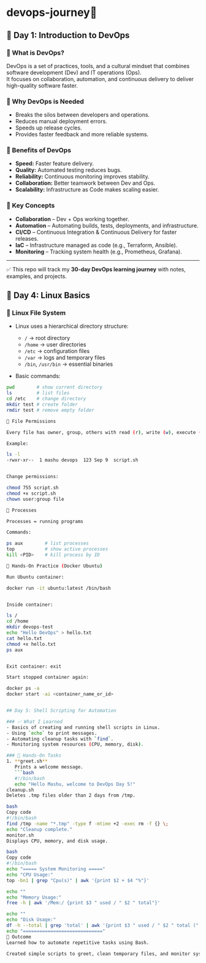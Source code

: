 # devops-journey🚀

## 📌 Day 1: Introduction to DevOps

### 🔹 What is DevOps?
DevOps is a set of practices, tools, and a cultural mindset that combines software development (Dev) and IT operations (Ops).  
It focuses on collaboration, automation, and continuous delivery to deliver high-quality software faster.

### 🔹 Why DevOps is Needed
- Breaks the silos between developers and operations.
- Reduces manual deployment errors.
- Speeds up release cycles.
- Provides faster feedback and more reliable systems.

### 🔹 Benefits of DevOps
- **Speed:** Faster feature delivery.
- **Quality:** Automated testing reduces bugs.
- **Reliability:** Continuous monitoring improves stability.
- **Collaboration:** Better teamwork between Dev and Ops.
- **Scalability:** Infrastructure as Code makes scaling easier.

### 🔹 Key Concepts
- **Collaboration** – Dev + Ops working together.
- **Automation** – Automating builds, tests, deployments, and infrastructure.
- **CI/CD** – Continuous Integration & Continuous Delivery for faster releases.
- **IaC** – Infrastructure managed as code (e.g., Terraform, Ansible).
- **Monitoring** – Tracking system health (e.g., Prometheus, Grafana).

---

✅ This repo will track my **30-day DevOps learning journey** with notes, examples, and projects.

## 📌 Day 4: Linux Basics

### 🔹 Linux File System
- Linux uses a hierarchical directory structure:
  - `/` → root directory  
  - `/home` → user directories  
  - `/etc` → configuration files  
  - `/var` → logs and temporary files  
  - `/bin`, `/usr/bin` → essential binaries  

- Basic commands:
```bash
pwd        # show current directory
ls         # list files
cd /etc    # change directory
mkdir test # create folder
rmdir test # remove empty folder

🔹 File Permissions

Every file has owner, group, others with read (r), write (w), execute (x) permissions.

Example:

ls -l
-rwxr-xr--  1 mashu devops  123 Sep 9  script.sh


Change permissions:

chmod 755 script.sh
chmod +x script.sh
chown user:group file

🔹 Processes

Processes = running programs

Commands:

ps aux        # list processes
top           # show active processes
kill <PID>    # kill process by ID

🔹 Hands-On Practice (Docker Ubuntu)

Run Ubuntu container:

docker run -it ubuntu:latest /bin/bash


Inside container:

ls /
cd /home
mkdir devops-test
echo "Hello DevOps" > hello.txt
cat hello.txt
chmod +x hello.txt
ps aux


Exit container: exit

Start stopped container again:

docker ps -a
docker start -ai <container_name_or_id>


## Day 5: Shell Scripting for Automation

### ✅ What I Learned
- Basics of creating and running shell scripts in Linux.
- Using `echo` to print messages.
- Automating cleanup tasks with `find`.
- Monitoring system resources (CPU, memory, disk).

### 📝 Hands-On Tasks
1. **greet.sh**  
   Prints a welcome message.  
   ```bash
   #!/bin/bash
   echo "Hello Mashu, welcome to DevOps Day 5!"
cleanup.sh
Deletes .tmp files older than 2 days from /tmp.

bash
Copy code
#!/bin/bash
find /tmp -name "*.tmp" -type f -mtime +2 -exec rm -f {} \;
echo "Cleanup complete."
monitor.sh
Displays CPU, memory, and disk usage.

bash
Copy code
#!/bin/bash
echo "===== System Monitoring ====="
echo "CPU Usage:"
top -bn1 | grep "Cpu(s)" | awk '{print $2 + $4 "%"}'

echo ""
echo "Memory Usage:"
free -h | awk '/Mem:/ {print $3 " used / " $2 " total"}'

echo ""
echo "Disk Usage:"
df -h --total | grep 'total' | awk '{print $3 " used / " $2 " total (" $5 " used)"}'
echo "============================="
🚀 Outcome
Learned how to automate repetitive tasks using Bash.

Created simple scripts to greet, clean temporary files, and monitor system performance.
